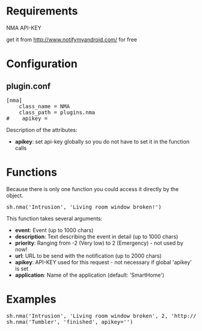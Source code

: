 # Requirements

NMA API-KEY

get it from http://www.notifymyandroid.com/ for free

# Configuration

## plugin.conf

<pre>
[nma]
    class_name = NMA
    class_path = plugins.nma
#    apikey = <your-api-key>
</pre>

Description of the attributes:

* __apikey__: set api-key globally so you do not have to set it in the function calls

# Functions

Because there is only one function you could access it directly by the object. 

<pre>
sh.nma('Intrusion', 'Living room window broken!')
</pre>

This function takes several arguments:

* __event__: Event (up to 1000 chars)
* __description__: Text describing the event in detail (up to 1000 chars)
* __priority__: Ranging from -2 (Very low) to 2 (Emergency) - not used by now! 
* __url__: URL to be send with the notification (up to 2000 chars)
* __apikey__: API-KEY used for this request - not necessary if global 'apikey' is set
* __application__: Name of the application (default: 'SmartHome')
 
# Examples
<pre>
sh.nma('Intrusion', 'Living room window broken', 2, 'http://yourvisu.com/')
sh.nma('Tumbler', 'finished', apikey='<your-api-key>')
</pre>
